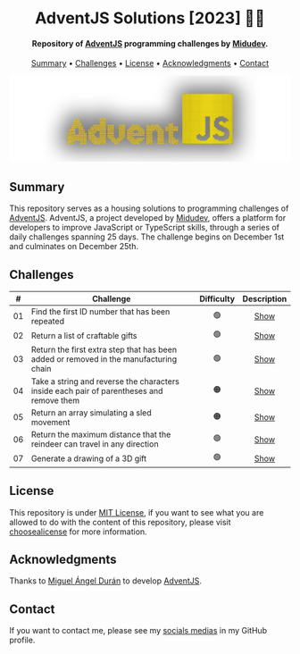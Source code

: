 <h1 align="center">
    AdventJS Solutions [2023] 🎅🎄
</h1>

<h4 align="center">
    Repository of <a href="https://adventjs.dev/es" target="_blank">AdventJS<a> programming challenges by <a href="https://www.linkedin.com/in/midudev/" target="_blank">Midudev</a>.
</h4>

<p align="center">
    <a href="#----summary">Summary</a> •
    <a href="#----challenges">Challenges</a> •
    <a href="#----license">License</a> •
    <a href="#----acknowledgments">Acknowledgments</a> •
    <a href="#----contact">Contact</a>
</p>

<p align="center">
    <img src="./.github/adventjs-logo.png" width="625">
</p>

<h2>
    Summary
</h2>
<p>
    This repository serves as a housing solutions to programming challenges of <a href="https://adventjs.dev/es" target="_blank">AdventJS<a>. AdventJS, a project developed by <a href="https://www.linkedin.com/in/midudev/" target="_blank">Midudev</a>, offers a platform for developers to improve JavaScript or TypeScript skills, through a series of daily challenges spanning 25 days. The challenge begins on December 1st and culminates on December 25th.
</p>

<h2>
    Challenges
</h2>

|  #  | Challenge                                                                                | Difficulty |        Description         |
| :-: | ---------------------------------------------------------------------------------------- | :--------: | :------------------------: |
| 01  | Find the first ID number that has been repeated                                          |     🟢     | [Show](./src/01-challenge) |
| 02  | Return a list of craftable gifts                                                         |     🟢     | [Show](./src/02-challenge) |
| 03  | Return the first extra step that has been added or removed in the manufacturing chain    |     🟢     | [Show](./src/03-challenge) |
| 04  | Take a string and reverse the characters inside each pair of parentheses and remove them |     🟠     | [Show](./src/04-challenge) |
| 05  | Return an array simulating a sled movement                                               |     🟠     | [Show](./src/05-challenge) |
| 06  | Return the maximum distance that the reindeer can travel in any direction                |     🟢     | [Show](./src/06-challenge) |
| 07  | Generate a drawing of a 3D gift                                                          |     🟢     | [Show](./src/07-challenge) |

<h2>
    License
</h2>
<p>
    This repository is under <a href="./LICENSE" target="_blank">MIT License</a>, if you want to see what you are allowed to do with the content of this repository, please visit <a href="https://choosealicense.com/licenses/" target="_blank">choosealicense</a> for more information.
</p>

<h2>
    Acknowledgments
</h2>
<p>
    Thanks to <a href="https://www.linkedin.com/in/midudev/" target="_blank">Miguel Ángel Durán</a> to develop <a href="https://adventjs.dev/es" target="_blank">AdventJS<a>.
</p>

<h2>
    Contact
</h1>
<p>
    If you want to contact me, please see my <a href="https://github.com/hozlucas28" target="_blank">socials medias</a> in my GitHub profile.
</p>
